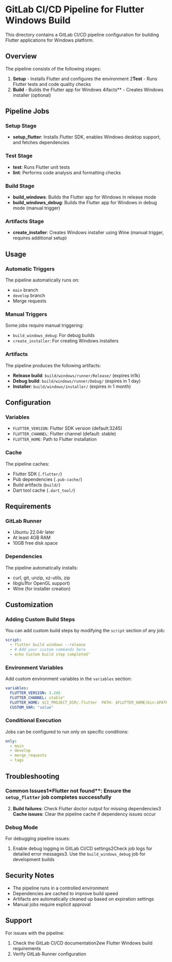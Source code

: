 # GitLab CI/CD Pipeline for Flutter Windows Build

This directory contains a GitLab CI/CD pipeline configuration for building Flutter applications for Windows platform.

## Overview

The pipeline consists of the following stages:

1. **Setup** - Installs Flutter and configures the environment
2**Test** - Runs Flutter tests and code quality checks
3. **Build** - Builds the Flutter app for Windows
4ifacts** - Creates Windows installer (optional)

## Pipeline Jobs

### Setup Stage
- **setup_flutter**: Installs Flutter SDK, enables Windows desktop support, and fetches dependencies

### Test Stage
- **test**: Runs Flutter unit tests
- **lint**: Performs code analysis and formatting checks

### Build Stage
- **build_windows**: Builds the Flutter app for Windows in release mode
- **build_windows_debug**: Builds the Flutter app for Windows in debug mode (manual trigger)

### Artifacts Stage
- **create_installer**: Creates Windows installer using Wine (manual trigger, requires additional setup)

## Usage

### Automatic Triggers
The pipeline automatically runs on:
- `main` branch
- `develop` branch
- Merge requests

### Manual Triggers
Some jobs require manual triggering:
- `build_windows_debug`: For debug builds
- `create_installer`: For creating Windows installers

### Artifacts
The pipeline produces the following artifacts:
- **Release build**: `build/windows/runner/Release/` (expires in1k)
- **Debug build**: `build/windows/runner/Debug/` (expires in 1 day)
- **Installer**: `build/windows/installer/` (expires in 1 month)

## Configuration

### Variables
- `FLUTTER_VERSION`: Flutter SDK version (default:3245)
- `FLUTTER_CHANNEL`: Flutter channel (default: stable)
- `FLUTTER_HOME`: Path to Flutter installation

### Cache
The pipeline caches:
- Flutter SDK (`.flutter/`)
- Pub dependencies (`.pub-cache/`)
- Build artifacts (`build/`)
- Dart tool cache (`.dart_tool/`)

## Requirements

### GitLab Runner
- Ubuntu 22.04r later
- At least 4GB RAM
- 10GB free disk space

### Dependencies
The pipeline automatically installs:
- curl, git, unzip, xz-utils, zip
- libglu1for OpenGL support)
- Wine (for installer creation)

## Customization

### Adding Custom Build Steps
You can add custom build steps by modifying the `script` section of any job:

```yaml
script:
  - flutter build windows --release
  - # Add your custom commands here
  - echo Custom build step completed"
```

### Environment Variables
Add custom environment variables in the `variables` section:

```yaml
variables:
  FLUTTER_VERSION: 3.245
  FLUTTER_CHANNEL: stable"
  FLUTTER_HOME: $CI_PROJECT_DIR/.flutter  PATH: $FLUTTER_HOME/bin:$PATH"
  CUSTOM_VAR: "value"
```

### Conditional Execution
Jobs can be configured to run only on specific conditions:

```yaml
only:
  - main
  - develop
  - merge_requests
  - tags
```

## Troubleshooting

### Common Issues1*Flutter not found**: Ensure the `setup_flutter` job completes successfully
2. **Build failures**: Check Flutter doctor output for missing dependencies3 **Cache issues**: Clear the pipeline cache if dependency issues occur

### Debug Mode
For debugging pipeline issues:
1. Enable debug logging in GitLab CI/CD settings2Check job logs for detailed error messages3. Use the `build_windows_debug` job for development builds

## Security Notes

- The pipeline runs in a controlled environment
- Dependencies are cached to improve build speed
- Artifacts are automatically cleaned up based on expiration settings
- Manual jobs require explicit approval

## Support

For issues with the pipeline:
1. Check the GitLab CI/CD documentation2ew Flutter Windows build requirements
3. Verify GitLab Runner configuration 